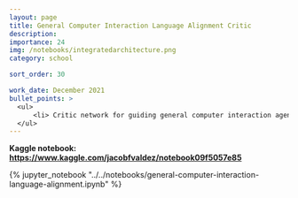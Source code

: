 ```yaml
---
layout: page
title: General Computer Interaction Language Alignment Critic
description:
importance: 24
img: /notebooks/integratedarchitecture.png
category: school

sort_order: 30

work_date: December 2021
bullet_points: >
  <ul>
      <li> Critic network for guiding general computer interaction agents</li>
  </ul>
---
```


**Kaggle notebook: https://www.kaggle.com/jacobfvaldez/notebook09f5057e85**

{% jupyter_notebook "../../notebooks/general-computer-interaction-language-alignment.ipynb" %}
